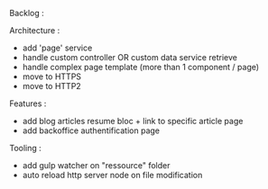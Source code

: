 Backlog :

Architecture :

* add 'page' service
* handle custom controller OR custom data service retrieve
* handle complex page template (more than 1 component / page)
* move to HTTPS
* move to HTTP2

Features :

* add blog articles resume bloc + link to specific article page
* add backoffice authentification page


Tooling :

* add gulp watcher on "ressource" folder
* auto reload http server node on file modification 